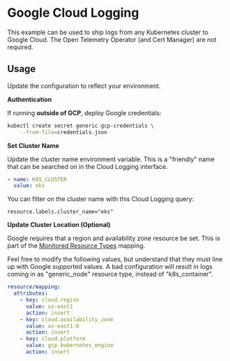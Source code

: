 # Google Cloud Logging

This example can be used to ship logs from any Kubernetes cluster to Google Cloud. The Open Telemetry Operator (and Cert Manager) are
not required.

## Usage

Update the configuration to reflect your environment.

**Authentication**

If running **outside of GCP**, deploy Google credentials:
```bash
kubectl create secret generic gcp-credentials \
    --from-file=credentials.json
```

**Set Cluster Name**

Update the cluster name environment variable. This is a "friendly" name that
can be searched on in the Cloud Logging interface.

```yaml
- name: K8S_CLUSTER
  value: eks
```

You can filter on the cluster name with this Cloud Logging query:

```
resource.labels.cluster_name="eks"
```

**Update Cluster Location (Optional)**

Google requires that a region and availability zone resource be set. This is part of the
[Monitored Resource Types](https://cloud.google.com/logging/docs/api/v2/resource-list) mapping.

Feel free to modify the following values, but understand that they must line up with Google supported values. A bad configuration
will result in logs coming in as "generic_node" resource type, instead of "k8s_container".

```yaml
resource/mapping:
  attributes:
    - key: cloud.region
      value: us-east1
      action: insert
    - key: cloud.availability_zone
      value: us-east1-b
      action: insert
    - key: cloud.platform
      value: gcp_kubernetes_engine
      action: insert
```

